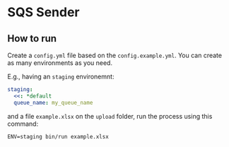 # SQS Sender

## How to run

Create a `config.yml` file based on the `config.example.yml`. You can create as many environments as you need.

E.g., having an `staging` environemnt:

```YAML
staging:
  <<: *default
  queue_name: my_queue_name
```

and a file `example.xlsx` on the `upload` folder, run the process using this command:

```
ENV=staging bin/run example.xlsx
```

